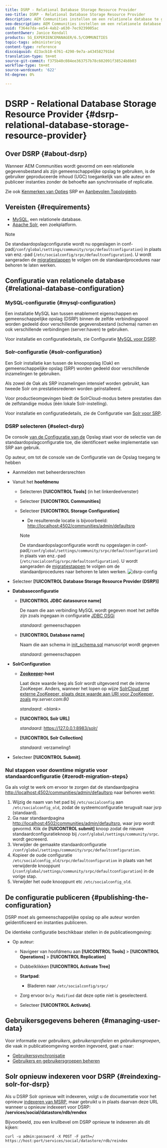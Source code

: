 ```yaml
---
title: DSRP - Relational Database Storage Resource Provider
seo-title: DSRP - Relational Database Storage Resource Provider
description: AEM Communities instellen om een relationele database te gebruiken als de algemene opslag
seo-description: AEM Communities instellen om een relationele database te gebruiken als de algemene opslag
uuid: f364e7da-ee54-4ab2-a630-7ec9239005ac
contentOwner: Janice Kendall
products: SG_EXPERIENCEMANAGER/6.5/COMMUNITIES
topic-tags: administering
content-type: reference
discoiquuid: d23acb18-6761-4290-9e7a-a434582791bd
translation-type: tm+mt
source-git-commit: f375b40c084ee363757b78c602091f38524b8b03
workflow-type: tm+mt
source-wordcount: '622'
ht-degree: 0%

---
```



# DSRP - Relational Database Storage Resource Provider {#dsrp-relational-database-storage-resource-provider}

## Over DSRP {#about-dsrp}

Wanneer AEM Communities wordt gevormd om een relationele gegevensbestand als zijn gemeenschappelijke opslag te gebruiken, is de gebruiker geproduceerde inhoud (UGC) toegankelijk van alle auteur en publiceer instanties zonder de behoefte aan synchronisatie of replicatie.

Zie ook [Kenmerken van Opties](working-with-srp.md#characteristics-of-srp-options) SRP en [Aanbevolen Topologieën](topologies.md).

## Vereisten {#requirements}

* [MySQL](#mysql-configuration), een relationele database.
* [Apache Solr](#solr-configuration), een zoekplatform.

>[!NOTE]
>
>De standaardopslagconfiguratie wordt nu opgeslagen in conf-pad(`/conf/global/settings/community/srpc/defaultconfiguration`) in plaats van enz.-pad (`/etc/socialconfig/srpc/defaultconfiguration`). U wordt aangeraden de [migratiestappen](#zerodt-migration-steps) te volgen om de standaardprocedures naar behoren te laten werken.

## Configuratie van relationele database {#relational-database-configuration}

### MySQL-configuratie {#mysql-configuration}

Een installatie MySQL kan tussen enablement eigenschappen en gemeenschappelijke opslag (DSRP) binnen de zelfde verbindingspool worden gedeeld door verschillende gegevensbestand (schema) namen en ook verschillende verbindingen (server:haven) te gebruiken.

Voor installatie en configuratiedetails, zie Configuratie [MySQL voor DSRP](dsrp-mysql.md).

### Solr-configuratie {#solr-configuration}

Een Solr installatie kan tussen de knoopopslag (Oak) en gemeenschappelijke opslag (SRP) worden gedeeld door verschillende inzamelingen te gebruiken.

Als zowel de Oak als SRP inzamelingen intensief worden gebruikt, kan tweede Solr om prestatiesredenen worden geïnstalleerd.

Voor productieomgevingen biedt de SolrCloud-modus betere prestaties dan de zelfstandige modus (één lokale Solr-instelling).

Voor installatie en configuratiedetails, zie de Configuratie van [Solr voor SRP](solr.md).

### DSRP selecteren {#select-dsrp}

De console [van de Configuratie van de](srp-config.md) Opslag staat voor de selectie van de standaardopslagconfiguratie toe, die identificeert welke implementatie van SRP aan gebruik.

Op auteur, om tot de console van de Configuratie van de Opslag toegang te hebben

* Aanmelden met beheerdersrechten
* Vanuit het **hoofdmenu**

   * Selecteren **[!UICONTROL Tools]** (in het linkerdeelvenster)
   * Selecteer **[!UICONTROL Communities]**
   * Selecteer **[!UICONTROL Storage Configuration]**

      * De resulterende locatie is bijvoorbeeld: [http://localhost:4502/communities/admin/defaultsrp](http://localhost:4502/communities/admin/defaultsrp)
      >[!NOTE]
      >
      >De standaardopslagconfiguratie wordt nu opgeslagen in conf-pad(`/conf/global/settings/community/srpc/defaultconfiguration`) in plaats van enz.-pad (`/etc/socialconfig/srpc/defaultconfiguration`). U wordt aangeraden de [migratiestappen](#zerodt-migration-steps) te volgen om de standaardprocedures naar behoren te laten werken.
   ![dsrp-config](assets/dsrp-config.png)

* Selecteer **[!UICONTROL Database Storage Resource Provider (DSRP)]**
* **Databaseconfiguratie**

   * **[!UICONTROL JDBC datasource name]**

      De naam die aan verbinding MySQL wordt gegeven moet het zelfde zijn zoals ingegaan in configuratie [JDBC OSGi](dsrp-mysql.md#configurejdbcconnections)

      *standaard*: gemeenschappen

   * **[!UICONTROL Database name]**

      Naam die aan schema in [init_schema.sql](dsrp-mysql.md#obtain-the-sql-script) manuscript wordt gegeven

      *standaard*: gemeenschappen

* **SolrConfiguration**

   * **[Zookeeper](https://cwiki.apache.org/confluence/display/solr/Using+ZooKeeper+to+Manage+Configuration+Files)-host**

      Laat deze waarde leeg als Solr wordt uitgevoerd met de interne ZooKeeper. Anders, wanneer het lopen op wijze [SolrCloud met externe ZooKeeper, plaats deze waarde aan URI voor ZooKeeper, zoals](solr.md#solrcloud-mode) *my.server.com:80*

      *standaard*: *&lt;blank>*

   * **[!UICONTROL Solr URL]**

      *standaard*: https://127.0.0.1:8983/solr/

   * **[!UICONTROL Solr Collection]**

      *standaard*: verzameling1

* Selecteer **[!UICONTROL Submit]**.

### Nul stappen voor downtime migratie voor standaardconfiguratie {#zerodt-migration-steps}

Ga als volgt te werk om ervoor te zorgen dat de standaardpagina [http://localhost:4502/communities/admin/defaultsrp](http://localhost:4502/communities/admin/defaultsrp) naar behoren werkt:

1. Wijzig de naam van het pad bij `/etc/socialconfig` aan `/etc/socialconfig_old`, zodat de systeemconfiguratie terugvalt naar jsrp (standaard).
1. Ga naar standaardpagina [http://localhost:4502/communities/admin/defaultsrp](http://localhost:4502/communities/admin/defaultsrp), waar jsrp wordt gevormd. Klik de **[!UICONTROL submit]** knoop zodat de nieuwe standaardconfiguratieknoop bij `/conf/global/settings/community/srpc`. wordt gecreeerd.
1. Verwijder de gemaakte standaardconfiguratie `/conf/global/settings/community/srpc/defaultconfiguration`.
1. Kopieer de oude configuratie `/etc/socialconfig_old/srpc/defaultconfiguration` in plaats van het verwijderde knooppunt (`/conf/global/settings/community/srpc/defaultconfiguration`) in de vorige stap.
1. Verwijder het oude knooppunt etc `/etc/socialconfig_old`.

## De configuratie publiceren {#publishing-the-configuration}

DSRP moet als gemeenschappelijke opslag op alle auteur worden geïdentificeerd en instanties publiceren.

De identieke configuratie beschikbaar stellen in de publicatieomgeving:

* Op auteur:

   * Navigeer van hoofdmenu aan **[!UICONTROL Tools]** > **[!UICONTROL Operations]** > **[!UICONTROL Replication]**
   * Dubbelklikken **[!UICONTROL Activate Tree]**
   * **Startpad**:

      * Bladeren naar `/etc/socialconfig/srpc/`
   * Zorg ervoor `Only Modified` dat deze optie niet is geselecteerd.
   * Selecteer **[!UICONTROL Activate]**.


## Gebruikersgegevens beheren {#managing-user-data}

Voor informatie over *gebruikers*, *gebruikersprofielen* en *gebruikersgroepen*, die vaak in publicatieomgeving worden ingevoerd, gaat u naar:

* [Gebruikerssynchronisatie](sync.md)
* [Gebruikers en gebruikersgroepen beheren](users.md)

## Solr opnieuw indexeren voor DSRP {#reindexing-solr-for-dsrp}

Als u DSRP Solr opnieuw wilt indexeren, volgt u de documentatie voor het opnieuw [indexeren van MSRP](msrp.md#msrp-reindex-tool), maar gebruikt u in plaats daarvan deze URL wanneer u opnieuw indexeert voor DSRP: **/services/social/datastore/rdb/rendex**

Bijvoorbeeld, zou een krullbevel om DSRP opnieuw te indexeren als dit kijken:

```shell
curl -u admin:password -X POST -F path=/ https://host:port/services/social/datastore/rdb/reindex
```

